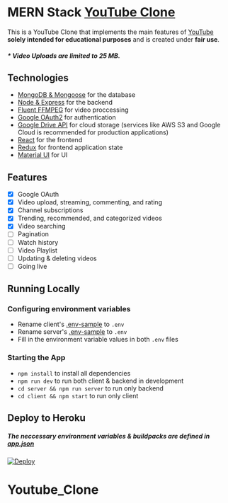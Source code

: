 # MERN Stack [YouTube Clone](https://smfils1-youtube-clone.herokuapp.com)

This is a YouTube Clone that implements the main features of [YouTube](https://www.youtube.com/) **solely intended for educational purposes** and is created under **fair use**.

##### \* **Video Uploads are limited to 25 MB.**

## Technologies

- [MongoDB & Mongoose](https://mongoosejs.com/) for the database
- [Node & Express](http://expressjs.com/) for the backend
- [Fluent FFMPEG](https://github.com/fluent-ffmpeg/node-fluent-ffmpeg) for video proccessing
- [Google OAuth2](https://developers.google.com/identity/protocols/oauth2/web-server) for authentication
- [Google Drive API](https://developers.google.com/drive/api/v3/quickstart/nodejs) for cloud storage (services like AWS S3 and Google Cloud is recommended for production applications)
- [React](https://reactjs.org/docs/create-a-new-react-app.html) for the frontend
- [Redux](https://react-redux.js.org/) for frontend application state
- [Material UI](https://material-ui.com/) for UI

## Features

- [x] Google OAuth
- [x] Video upload, streaming, commenting, and rating
- [x] Channel subscriptions
- [x] Trending, recommended, and categorized videos
- [x] Video searching
- [ ] Pagination
- [ ] Watch history
- [ ] Video Playlist
- [ ] Updating & deleting videos
- [ ] Going live

## Running Locally

### Configuring environment variables

- Rename client's [.env-sample](https://github.com/smfils1/youtube-clone/blob/master/client/sample.env) to `.env`
- Rename server's [.env-sample](https://github.com/smfils1/youtube-clone/blob/master/server/sample.env) to `.env`
- Fill in the environment variable values in both `.env` files

### Starting the App

- `npm install` to install all dependencies
- `npm run dev` to run both client & backend in development
- `cd server && npm run server` to run only backend
- `cd client && npm start` to run only client

## Deploy to Heroku

##### The neccessary environment variables & buildpacks are defined in [app.json](https://github.com/smfils1/youtube-clone/blob/master/app.json)

[![Deploy](https://www.herokucdn.com/deploy/button.svg)](https://heroku.com/deploy)
# Youtube_Clone
